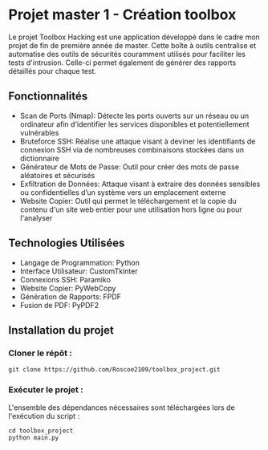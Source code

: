# Projet master 1 - Création toolbox


Le projet Toolbox Hacking est une application développé dans le cadre mon projet de fin de première année de master. Cette boîte à outils centralise et automatise des outils de sécurités couramment utilisés pour faciliter les tests d'intrusion. Celle-ci permet également de générer des rapports détaillés pour chaque test.

## Fonctionnalités

- Scan de Ports (Nmap): Détecte les ports ouverts sur un réseau ou un ordinateur afin d'identifier les services disponibles et potentiellement vulnérables
- Bruteforce SSH: Réalise une attaque visant à deviner les identifiants de connexion SSH via de nombreuses combinaisons stockées dans un dictionnaire
- Générateur de Mots de Passe: Outil pour créer des mots de passe aléatoires et sécurisés
- Exfiltration de Données: Attaque visant à extraire des données sensibles ou confidentielles d’un système vers un emplacement externe
- Website Copier: Outil qui permet le téléchargement et la copie du contenu d'un site web entier pour une utilisation hors ligne ou pour l'analyser

## Technologies Utilisées

- Langage de Programmation: Python
- Interface Utilisateur: CustomTkinter
- Connexions SSH: Paramiko
- Website Copier: PyWebCopy
- Génération de Rapports: FPDF
- Fusion de PDF: PyPDF2

## Installation du projet

### Cloner le répôt :

```
git clone https://github.com/Roscoe2109/toolbox_project.git
```

### Exécuter le projet :

L'ensemble des dépendances nécessaires sont téléchargées lors de l'exécution du script : 
```
cd toolbox_project
python main.py
```
